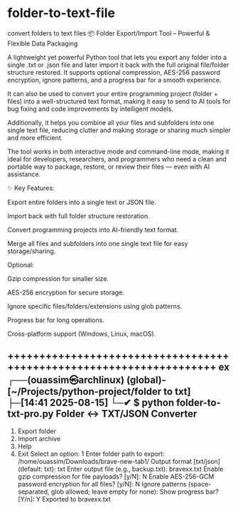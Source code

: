 # folder-to-text-file
convert folders to text files
📦 Folder Export/Import Tool – Powerful & Flexible Data Packaging

A lightweight yet powerful Python tool that lets you export any folder into a single .txt or .json file and later import it back with the full original file/folder structure restored.
It supports optional compression, AES-256 password encryption, ignore patterns, and a progress bar for a smooth experience.

It can also be used to convert your entire programming project (folder + files) into a well-structured text format, making it easy to send to AI tools for bug fixing and code improvements by intelligent models.

Additionally, it helps you combine all your files and subfolders into one single text file, reducing clutter and making storage or sharing much simpler and more efficient.

The tool works in both interactive mode and command-line mode, making it ideal for developers, researchers, and programmers who need a clean and portable way to package, restore, or review their files — even with AI assistance.

✨ Key Features:

Export entire folders into a single text or JSON file.

Import back with full folder structure restoration.

Convert programming projects into AI-friendly text format.

Merge all files and subfolders into one single text file for easy storage/sharing.

Optional:

Gzip compression for smaller size.

AES-256 encryption for secure storage.

Ignore specific files/folders/extensions using glob patterns.

Progress bar for long operations.

Cross-platform support (Windows, Linux, macOS).

++++++++++++++++++++++++++++++++++++++++++++++++++++++++++++++++++++
ex
┌──(ouassim㉿archlinux) (global)-[~/Projects/python-project/folder to txt]
├─[14:41 2025-08-15]
└─✔ $ python folder-to-txt-pro.py
Folder <-> TXT/JSON Converter
------------------------------
1) Export folder
2) Import archive
3) Help
4) Exit
Select an option: 1
Enter folder path to export: /home/ouassim/Downloads/brave-new-tab1/
Output format [txt/json] (default: txt): txt
Enter output file (e.g., backup.txt): bravexx.txt
Enable gzip compression for file payloads? [y/N]: N
Enable AES-256-GCM password encryption for all files? [y/N]: N
Ignore patterns (space-separated, glob allowed; leave empty for none): 
Show progress bar? [Y/n]: Y
Exported to bravexx.txt

